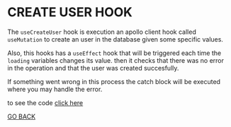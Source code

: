# CREATE USER HOOK
The `useCreateUser` hook is execution an apollo client hook called `useMutation` to create an user in the database given some specific values. 

Also, this hooks has a `useEffect` hook that will be triggered each time the `loading` variables changes its value.
then it checks that there was no error in the operation and that the user was created succesfully.

If something went wrong in this process the catch block will be executed where you may handle the error.

to see the code [click here](./index.tsx)

[GO BACK](../README.md)